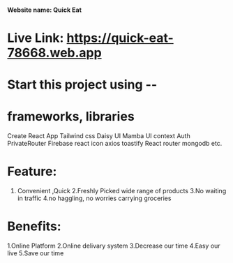 ####  Website name: Quick Eat
# Live Link:   https://quick-eat-78668.web.app

# Start this project using -- 
# frameworks, libraries
Create React App
Tailwind css
Daisy UI
Mamba UI
context
Auth
PrivateRouter
Firebase
react icon
axios
toastify 
React router
mongodb
etc.

# Feature:
1. Convenient ,Quick
2.Freshly Picked wide range of products
3.No waiting in traffic
4.no haggling, no worries carrying groceries
# Benefits:
1.Online Platform 
2.Online delivary system
3.Decrease our time
4.Easy our live
5.Save our time